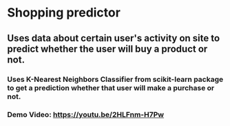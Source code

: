 # Shopping predictor
## Uses data about certain user's activity on site to predict whether the user will buy a product or not.
### Uses K-Nearest Neighbors Classifier from scikit-learn package to get a prediction whether that user will make a purchase or not.
### Demo Video: https://youtu.be/2HLFnm-H7Pw
